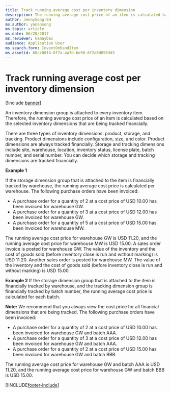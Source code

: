```yaml
---
title: Track running average cost per inventory dimension
description: The running average cost price of an item is calculated based on the selected inventory dimensions that are being tracked financially.
author: JennySong-SH
ms.author: yanansong
ms.topic: article
ms.date: 06/20/2017
ms.reviewer: kamaybac
audience: Application User 
ms.search.form: InventOnhandItem
ms.assetid: 68cc00f4-0f7a-4a7d-be90-8f2e0d0563d3
---
```


# Track running average cost per inventory dimension

[!include [banner](../includes/banner.md)]

An inventory dimension group is attached to every inventory item. Therefore, the running average cost price of an item is calculated based on the selected inventory dimensions that are being tracked financially.

There are three types of inventory dimensions: product, storage, and tracking. Product dimensions include configuration, size, and color. Product dimensions are always tracked financially. Storage and tracking dimensions include site, warehouse, location, inventory status, license plate, batch number, and serial number. You can decide which storage and tracking dimensions are tracked financially. 

**Example 1** 

If the storage dimension group that is attached to the item is financially tracked by warehouse, the running average cost price is calculated per warehouse. The following purchase orders have been invoiced:

-   A purchase order for a quantity of 2 at a cost price of USD 10.00 has been invoiced for warehouse GW.
-   A purchase order for a quantity of 3 at a cost price of USD 12.00 has been invoiced for warehouse GW.
-   A purchase order for a quantity of 5 at a cost price of USD 15.00 has been invoiced for warehouse MW.

The running average cost price for warehouse GW is USD 11.20, and the running average cost price for warehouse MW is USD 15.00. A sales order invoice is posted for warehouse GW. The value of the inventory and the cost of goods sold (before inventory close is run and without marking) is USD 11.20. Another sales order is posted for warehouse MW. The value of the inventory and the cost of goods sold (before inventory close is run and without marking) is USD 15.00. 

**Example 2** If the storage dimension group that is attached to the item is financially tracked by warehouse, and the tracking dimension group is financially tracked by batch number, the running average cost price is calculated for each batch. 

**Note:** We recommend that you always view the cost price for all financial dimensions that are being tracked. The following purchase orders have been invoiced:

-   A purchase order for a quantity of 2 at a cost price of USD 10.00 has been invoiced for warehouse GW and batch AAA.
-   A purchase order for a quantity of 3 at a cost price of USD 12.00 has been invoiced for warehouse GW and batch AAA.
-   A purchase order for a quantity of 2 at a cost price of USD 15.00 has been invoiced for warehouse GW and batch BBB.

The running average cost price for warehouse GW and batch AAA is USD 11.20, and the running average cost price for warehouse GW and batch BBB is USD 15.00.





[!INCLUDE[footer-include](../../includes/footer-banner.md)]